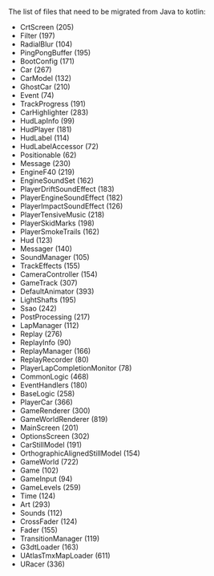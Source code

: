 The list of files that need to be migrated from Java to kotlin:

<ul>
<li>CrtScreen (205)</li>
<li>Filter (197)</li>
<li>RadialBlur (104)</li>
<li>PingPongBuffer (195)</li>
<li>BootConfig (171)</li>
<li>Car (267)</li>
<li>CarModel (132)</li>
<li>GhostCar (210)</li>
<li>Event (74)</li>
<li>TrackProgress (191)</li>
<li>CarHighlighter (283)</li>
<li>HudLapInfo (99)</li>
<li>HudPlayer (181)</li>
<li>HudLabel (114)</li>
<li>HudLabelAccessor (72)</li>
<li>Positionable (62)</li>
<li>Message (230)</li>
<li>EngineF40 (219)</li>
<li>EngineSoundSet (162)</li>
<li>PlayerDriftSoundEffect (183)</li>
<li>PlayerEngineSoundEffect (182)</li>
<li>PlayerImpactSoundEffect (126)</li>
<li>PlayerTensiveMusic (218)</li>
<li>PlayerSkidMarks (198)</li>
<li>PlayerSmokeTrails (162)</li>
<li>Hud (123)</li>
<li>Messager (140)</li>
<li>SoundManager (105)</li>
<li>TrackEffects (155)</li>
<li>CameraController (154)</li>
<li>GameTrack (307)</li>
<li>DefaultAnimator (393)</li>
<li>LightShafts (195)</li>
<li>Ssao (242)</li>
<li>PostProcessing (217)</li>
<li>LapManager (112)</li>
<li>Replay (276)</li>
<li>ReplayInfo (90)</li>
<li>ReplayManager (166)</li>
<li>ReplayRecorder (80)</li>
<li>PlayerLapCompletionMonitor (78)</li>
<li>CommonLogic (468)</li>
<li>EventHandlers (180)</li>
<li>BaseLogic (258)</li>
<li>PlayerCar (366)</li>
<li>GameRenderer (300)</li>
<li>GameWorldRenderer (819)</li>
<li>MainScreen (201)</li>
<li>OptionsScreen (302)</li>
<li>CarStillModel (191)</li>
<li>OrthographicAlignedStillModel (154)</li>
<li>GameWorld (722)</li>
<li>Game (102)</li>
<li>GameInput (94)</li>
<li>GameLevels (259)</li>
<li>Time (124)</li>
<li>Art (293)</li>
<li>Sounds (112)</li>
<li>CrossFader (124)</li>
<li>Fader (155)</li>
<li>TransitionManager (119)</li>
<li>G3dtLoader (163)</li>
<li>UAtlasTmxMapLoader (611)</li>
<li>URacer (336)</li>
</ul>